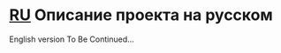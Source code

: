 # [RU][1] Описание проекта на русском
[1]: https://github.com/udraugr/RTv1/master/README.md "RU"

English version To Be Continued...
